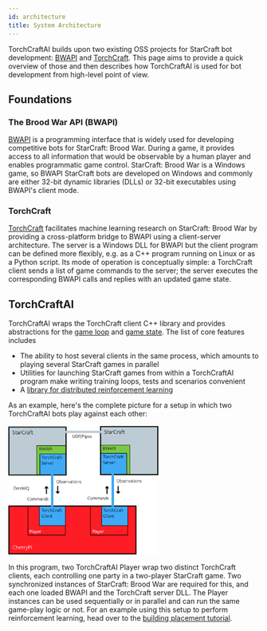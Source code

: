 ```yaml
---
id: architecture
title: System Architecture
---
```


TorchCraftAI builds upon two existing OSS projects for StarCraft bot development: [BWAPI](https://bwapi.github.io) and [TorchCraft](https://github.com/TorchCraft/TorchCraft).
This page aims to provide a quick overview of those and then describes how TorchCraftAI is used for bot development from high-level point of view.

## Foundations

### The Brood War API (BWAPI)

[BWAPI](https://bwapi.github.io) is a programming interface that is widely used for developing competitive bots for StarCraft: Brood War.
During a game, it provides access to all information that would be observable by a human player and enables programmatic game control.
StarCraft: Brood War is a Windows game, so BWAPI StarCraft bots are developed on Windows and commonly are either 32-bit dynamic libraries (DLLs) or 32-bit executables using BWAPI's client mode.

### TorchCraft

[TorchCraft](https://github.com/TorchCraft/TorchCraft) facilitates machine learning research on StarCraft: Brood War by providing a cross-platform bridge to BWAPI using a client-server architecture.
The server is a Windows DLL for BWAPI but the client program can be defined more flexibly, e.g. as a C++ program running on Linux or as a Python script.
Its mode of operation is conceptually simple: a TorchCraft client sends a list of game commands to the server; the server executes the corresponding BWAPI calls and replies with an updated game state.

## TorchCraftAI

TorchCraftAI wraps the TorchCraft client C++ library and provides abstractions for the [game loop](core-abstractions.html#player) and [game state](core-abstractions.html#state-representation).
The list of core features includes
- The ability to host several clients in the same process, which amounts to playing several StarCraft games in parallel
- Utilities for launching StarCraft games from within a TorchCraftAI program make writing training loops, tests and scenarios convenient
- A [library for distributed reinforcement learning](http://github.com/TorchCraft/TorchCraftAI/tree/master/cpid)

As an example, here's the complete picture for a setup in which two TorchCraftAI bots play against each other:

<img src="assets/system.png" alt="Self-play setup" width="60%"/>

In this program, two TorchCraftAI Player wrap two distinct TorchCraft clients, each controlling one party in a two-player StarCraft game.
Two synchronized instances of StarCraft: Brood War are required for this, and each one loaded BWAPI and the TorchCraft server DLL.
The Player instances can be used sequentially or in parallel and can run the same game-play logic or not.
For an example using this setup to perform reinforcement learning, head over to
the [building placement tutorial](bptut-intro.html).
